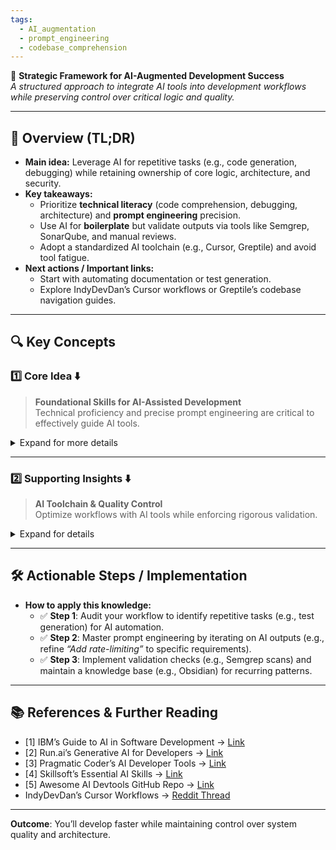 ```yaml
---
tags:
  - AI_augmentation
  - prompt_engineering
  - codebase_comprehension
---
```

📌 **Strategic Framework for AI-Augmented Development Success**  
*A structured approach to integrate AI tools into development workflows while preserving control over critical logic and quality.*  

---

## 🔹 Overview (TL;DR)  
- **Main idea:** Leverage AI for repetitive tasks (e.g., code generation, debugging) while retaining ownership of core logic, architecture, and security.  
- **Key takeaways:**  
  - Prioritize **technical literacy** (code comprehension, debugging, architecture) and **prompt engineering** precision.  
  - Use AI for **boilerplate** but validate outputs via tools like Semgrep, SonarQube, and manual reviews.  
  - Adopt a standardized AI toolchain (e.g., Cursor, Greptile) and avoid tool fatigue.  
- **Next actions / Important links:**  
  - Start with automating documentation or test generation.  
  - Explore IndyDevDan’s Cursor workflows or Greptile’s codebase navigation guides.  

---

## 🔍 Key Concepts  

### **1️⃣ Core Idea** ⬇️  
> **Foundational Skills for AI-Assisted Development**  
Technical proficiency and precise prompt engineering are critical to effectively guide AI tools.  

<details>  
  <summary>Expand for more details</summary>  

  - **Detailed breakdown:**  
    - **Code Comprehension**: Use AI to explain code (e.g., *“Explain the auth flow in this Next.js app”*), then manually trace execution paths.  
    - **Prompt Engineering**:  
      - *Good prompt*: *“Generate a React login form with JWT auth, error handling, and Material-UI styling.”*  
      - Avoid vague requests like *“Make a login page.”*  
    - **Architecture Awareness**: Validate AI-generated designs (e.g., microservices) against industry frameworks like AWS Well-Architected.  

  - **Related concepts:**  
    - Security validation (e.g., Semgrep) and performance profiling (e.g., `cProfile`) ensure outputs align with system requirements.  

</details>  

---

### **2️⃣ Supporting Insights** ⬇️  
> **AI Toolchain & Quality Control**  
Optimize workflows with AI tools while enforcing rigorous validation.  

<details>  
  <summary>Expand for details</summary>  

  - **Deep dive:**  
    - **AI Toolchain**:  
      - **Code Generation**: Use Cursor/Replit AI for prototypes, then manually refine critical logic.  
      - **Debugging**: Pair AI suggestions (e.g., *“Diagnose this FileNotFound error”*) with live debugging tools like Lightrun.  
      - **Documentation**: Auto-generate docs but fill gaps manually (e.g., latency benchmarks).  
    - **Quality Control**:  
      - **Security**: Scan AI code with Semgrep/Snyk.  
      - **Performance**: Profile outputs to identify bottlenecks.  
      - **Architectural Fit**: Cross-check AI suggestions with design docs.  

  - **Practical applications:**  
    - Use AI to teach CS fundamentals (e.g., *“Explain concurrency in Go”*).  
    - Submit AI-assisted PRs to open-source projects for real-world validation.  

  - **Common pitfalls / misconceptions:**  
    - Over-reliance on AI for critical logic → Enforce the **80/20 Rule**: AI handles 80% boilerplate, humans own 20% core logic.  
    - Ignoring validation → Always pair AI outputs with manual reviews and tools.  

</details>  

---

## 🛠️ Actionable Steps / Implementation  
- **How to apply this knowledge:**  
  - ✅ **Step 1**: Audit your workflow to identify repetitive tasks (e.g., test generation) for AI automation.  
  - ✅ **Step 2**: Master prompt engineering by iterating on AI outputs (e.g., refine *“Add rate-limiting”* to specific requirements).  
  - ✅ **Step 3**: Implement validation checks (e.g., Semgrep scans) and maintain a knowledge base (e.g., Obsidian) for recurring patterns.  

---

## 📚 References & Further Reading  
- [1] IBM’s Guide to AI in Software Development → [Link](https://www.ibm.com/think/topics/ai-in-software-development)  
- [2] Run.ai’s Generative AI for Developers → [Link](https://www.run.ai/guides/generative-ai/ai-developers)  
- [3] Pragmatic Coder’s AI Developer Tools → [Link](https://www.pragmaticcoders.com/resources/ai-developer-tools)  
- [4] Skillsoft’s Essential AI Skills → [Link](https://www.skillsoft.com/blog/essential-ai-skills-everyone-should-have)  
- [5] Awesome AI Devtools GitHub Repo → [Link](https://github.com/jamesmurdza/awesome-ai-devtools)  
- IndyDevDan’s Cursor Workflows → [Reddit Thread](https://www.reddit.com/r/ChatGPTCoding/comments/1i3265w/best_ai_developer_tools_workflows_for_software/)  

---  

**Outcome**: You’ll develop faster while maintaining control over system quality and architecture.